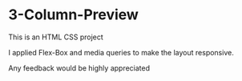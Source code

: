 # 3-Column-Preview
This is an HTML CSS project

I applied Flex-Box and media queries to make the layout responsive.

Any feedback would be highly appreciated 

